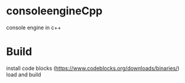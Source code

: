# consoleengineCpp
console engine in c++
# Build
install code blocks (https://www.codeblocks.org/downloads/binaries/)<br>
load and build
